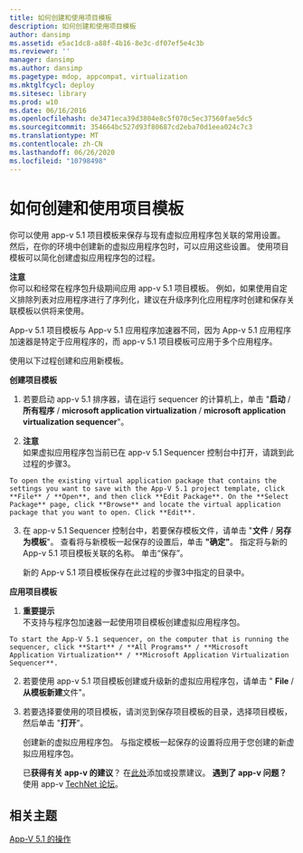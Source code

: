 ```yaml
---
title: 如何创建和使用项目模板
description: 如何创建和使用项目模板
author: dansimp
ms.assetid: e5ac1dc8-a88f-4b16-8e3c-df07ef5e4c3b
ms.reviewer: ''
manager: dansimp
ms.author: dansimp
ms.pagetype: mdop, appcompat, virtualization
ms.mktglfcycl: deploy
ms.sitesec: library
ms.prod: w10
ms.date: 06/16/2016
ms.openlocfilehash: de3471eca39d3804e8c5f070c5ec37560fae5dc5
ms.sourcegitcommit: 354664bc527d93f80687cd2eba70d1eea024c7c3
ms.translationtype: MT
ms.contentlocale: zh-CN
ms.lasthandoff: 06/26/2020
ms.locfileid: "10798498"
---
```

# 如何创建和使用项目模板


你可以使用 app-v 5.1 项目模板来保存与现有虚拟应用程序包关联的常用设置。 然后，在你的环境中创建新的虚拟应用程序包时，可以应用这些设置。 使用项目模板可以简化创建虚拟应用程序包的过程。

**注意**  
你可以和经常在程序包升级期间应用 app-v 5.1 项目模板。 例如，如果使用自定义排除列表对应用程序进行了序列化，建议在升级序列化应用程序时创建和保存关联模板以供将来使用。



App-v 5.1 项目模板与 App-v 5.1 应用程序加速器不同，因为 App-v 5.1 应用程序加速器是特定于应用程序的，而 app-v 5.1 项目模板可应用于多个应用程序。

使用以下过程创建和应用新模板。

**创建项目模板**

1.  若要启动 app-v 5.1 排序器，请在运行 sequencer 的计算机上，单击 "**启动**  /  **所有程序**  /  **microsoft application virtualization**  /  **microsoft application virtualization sequencer**"。

2.  **注意**  
    如果虚拟应用程序包当前已在 app-v 5.1 Sequencer 控制台中打开，请跳到此过程的步骤3。



~~~
To open the existing virtual application package that contains the settings you want to save with the App-V 5.1 project template, click **File** / **Open**, and then click **Edit Package**. On the **Select Package** page, click **Browse** and locate the virtual application package that you want to open. Click **Edit**.
~~~

3. 在 app-v 5.1 Sequencer 控制台中，若要保存模板文件，请单击 "**文件**  /  **另存为模板**"。 查看将与新模板一起保存的设置后，单击 **"确定"**。 指定将与新的 App-v 5.1 项目模板关联的名称。 单击“保存”。

   新的 App-v 5.1 项目模板保存在此过程的步骤3中指定的目录中。

**应用项目模板**

1.  **重要提示**  
    不支持与程序包加速器一起使用项目模板创建虚拟应用程序包。



~~~
To start the App-V 5.1 sequencer, on the computer that is running the sequencer, click **Start** / **All Programs** / **Microsoft Application Virtualization** / **Microsoft Application Virtualization Sequencer**.
~~~

2. 若要使用 app-v 5.1 项目模板创建或升级新的虚拟应用程序包，请单击 " **File**  /  **从模板新建**文件"。

3. 若要选择要使用的项目模板，请浏览到保存项目模板的目录，选择项目模板，然后单击 "**打开**"。

   创建新的虚拟应用程序包。 与指定模板一起保存的设置将应用于您创建的新虚拟应用程序包。

   已**获得有关 app-v 的建议**？ 在[此处](http://appv.uservoice.com/forums/280448-microsoft-application-virtualization)添加或投票建议。 **遇到了 app-v 问题？** 使用 app-v [TechNet 论坛](https://social.technet.microsoft.com/Forums/home?forum=mdopappv)。

## 相关主题


[App-V 5.1 的操作](operations-for-app-v-51.md)









